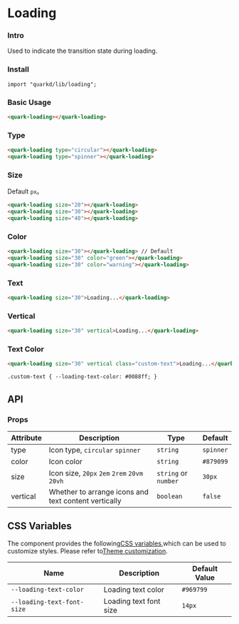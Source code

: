 # Loading

### Intro

Used to indicate the transition state during loading.

### Install

```tsx
import "quarkd/lib/loading";
```

### Basic Usage

```html
<quark-loading></quark-loading>
```

### Type

```html
<quark-loading type="circular"></quark-loading>
<quark-loading type="spinner"></quark-loading>
```

### Size

Default `px`。

```html
<quark-loading size="20"></quark-loading>
<quark-loading size="30"></quark-loading>
<quark-loading size="40"></quark-loading>
```

### Color

```html
<quark-loading size="30"></quark-loading> // Default
<quark-loading size="30" color="green"></quark-loading>
<quark-loading size="30" color="warning"></quark-loading>
```

### Text

```html
<quark-loading size="30">Loading...</quark-loading>
```

### Vertical

```html
<quark-loading size="30" vertical>Loading...</quark-loading>
```

### Text Color

```html
<quark-loading size="30" vertical class="custom-text">Loading...</quark-loading>

.custom-text { --loading-text-color: #0088ff; }
```

## API

### Props

| Attribute | Description                                          | Type                 | Default   |
| --------- | ---------------------------------------------------- | -------------------- | --------- |
| type      | Icon type, `circular` `spinner`                      | `string`             | `spinner` |
| color     | Icon color                                           | `string`             | `#879099` |
| size      | Icon size, `20px` `2em` `2rem`  `20vm` `20vh`        | `string` or `number` | `30px`    |
| vertical  | Whether to arrange icons and text content vertically | `boolean`            | `false`   |

## CSS Variables

The component provides the following[CSS variables](https://developer.mozilla.org/zh-CN/docs/Web/CSS/Using_CSS_custom_properties),which can be used to customize styles. Please refer to[Theme customization](#/zh-CN/guide/theme).

| Name                       | Description            | Default Value |
| -------------------------- | ---------------------- | ------------- |
| `--loading-text-color`     | Loading text color     | `#969799`     |
| `--loading-text-font-size` | Loading text font size | `14px`        |
